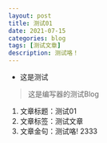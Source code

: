```yaml
---
layout: post
title: 测试01
date: 2021-07-15
categories: blog
tags: [测试文章]
description: 测试咯！
---
```


* 这是测试
> 这是编写器的测试Blog
1. 文章标题：测试01
2. 文章标签：测试文章
3. 文章金句：测试咯!
2333